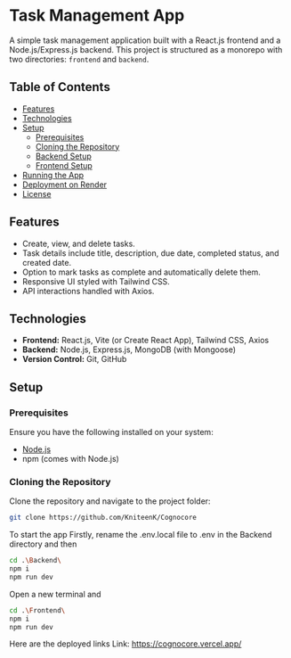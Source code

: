 # Task Management App

A simple task management application built with a React.js frontend and a Node.js/Express.js backend. This project is structured as a monorepo with two directories: `frontend` and `backend`.

## Table of Contents

- [Features](#features)
- [Technologies](#technologies)
- [Setup](#setup)
  - [Prerequisites](#prerequisites)
  - [Cloning the Repository](#cloning-the-repository)
  - [Backend Setup](#backend-setup)
  - [Frontend Setup](#frontend-setup)
- [Running the App](#running-the-app)
- [Deployment on Render](#deployment-on-render)
- [License](#license)

## Features

- Create, view, and delete tasks.
- Task details include title, description, due date, completed status, and created date.
- Option to mark tasks as complete and automatically delete them.
- Responsive UI styled with Tailwind CSS.
- API interactions handled with Axios.

## Technologies

- **Frontend:** React.js, Vite (or Create React App), Tailwind CSS, Axios
- **Backend:** Node.js, Express.js, MongoDB (with Mongoose)
- **Version Control:** Git, GitHub

## Setup

### Prerequisites

Ensure you have the following installed on your system:
- [Node.js](https://nodejs.org)
- npm (comes with Node.js)

### Cloning the Repository

Clone the repository and navigate to the project folder:

```bash
git clone https://github.com/KniteenK/Cognocore
```
To start the app
Firstly, rename the .env.local file to .env in the Backend directory and then

```bash
cd .\Backend\
npm i
npm run dev
```
Open a new terminal and

```bash
cd .\Frontend\
npm i
npm run dev
```

Here are the deployed links
Link: https://cognocore.vercel.app/